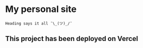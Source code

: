 # My personal site
```
Heading says it all ¯\_(ツ)_/¯
```

## This project has been deployed on Vercel
